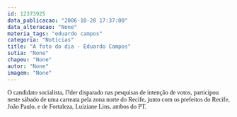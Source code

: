```yaml
---
id: 12373925
data_publicacao: "2006-10-28 17:37:00"
data_alteracao: "None"
materia_tags: "eduardo campos"
categoria: "Notícias"
title: "A foto do dia - Eduardo Campos"
sutia: "None"
chapeu: "None"
autor: "None"
imagem: "None"
---
```

<p><P><FONT face=Verdana>O candidato socialista, l?der disparado nas pesquisas de intenção de votos, participou neste sábado de uma carreata pela zona norte do Recife, junto com os prefeitos do Recife, João Paulo, e de Fortaleza, Luiziane Lins, ambos do PT.</FONT></P> </p>
